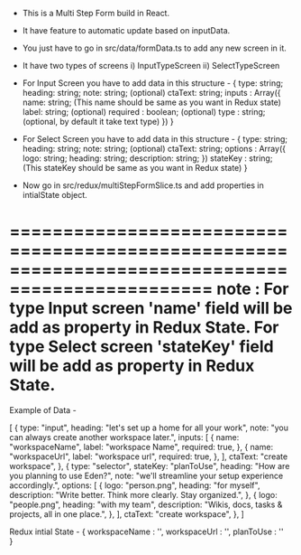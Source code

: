 * This is a Multi Step Form build in React.
* It have feature to automatic update based on inputData.
* You just have to go in src/data/formData.ts to add any new screen in it.
* It have two types of screens 
            i) InputTypeScreen
            ii) SelectTypeScreen

* For Input Screen you have to add data in this structure -
            {
                type: string;
                heading: string;
                note: string; (optional)
                ctaText: string;
                inputs : Array({
                    name: string; (This name should be same as you want in Redux state)
                    label: string; (optional)
                    required : boolean; (optional)
                    type : string; (optional, by default it take text type)
                })
            }

* For Select Screen you have to add data in this structure -
            {
                type: string;
                heading: string;
                note: string; (optional)
                ctaText: string;
                options : Array({
                    logo: string;
                    heading: string;
                    description: string;
                })
                stateKey : string; (This stateKey should be same as you want in Redux state)
            }

* Now go in src/redux/multiStepFormSlice.ts and add properties in intialState object.

=================================================================================================
note : For type Input screen 'name' field will be add as property in Redux State.
For type Select screen 'stateKey' field will be add as property in Redux State.
=================================================================================================

Example of Data - 

[
    {
    type: "input",
    heading: "let's set up a home for all your work",
    note: "you can always create another workspace later.",
    inputs: [
      {
        name: "workspaceName",
        label: "workspace Name",
        required: true,
      },
      {
        name: "workspaceUrl",
        label: "workspace url",
        required: true,
      },
    ],
    ctaText: "create workspace",
  },
  {
    type: "selector",
    stateKey: "planToUse",
    heading: "How are you planning to use Eden?",
    note: "we'll streamline your setup experience accordingly.",
    options: [
      {
        logo: "person.png",
        heading: "for myself",
        description: "Write better. Think more clearly. Stay organized.",
      },
      {
        logo: "people.png",
        heading: "with my team",
        description: "Wikis, docs, tasks & projects, all in one place.",
      },
    ],
    ctaText: "create workspace",
  },
]

Redux intial State - 
{
 workspaceName : '',
 workspaceUrl : '',
 planToUse : ''   
}